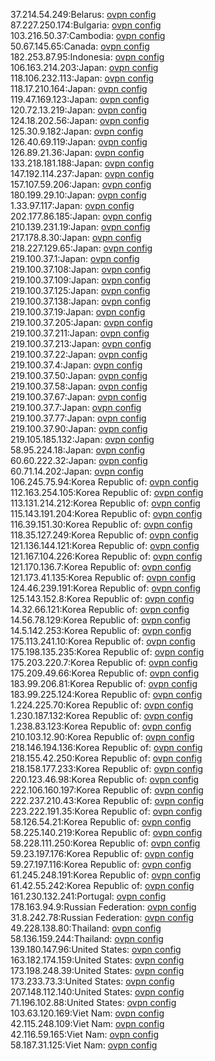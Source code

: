 37.214.54.249:Belarus: [ovpn config](vpn/37_214_54_249.ovpn)  
87.227.250.174:Bulgaria: [ovpn config](vpn/87_227_250_174.ovpn)  
103.216.50.37:Cambodia: [ovpn config](vpn/103_216_50_37.ovpn)  
50.67.145.65:Canada: [ovpn config](vpn/50_67_145_65.ovpn)  
182.253.87.95:Indonesia: [ovpn config](vpn/182_253_87_95.ovpn)  
106.163.214.203:Japan: [ovpn config](vpn/106_163_214_203.ovpn)  
118.106.232.113:Japan: [ovpn config](vpn/118_106_232_113.ovpn)  
118.17.210.164:Japan: [ovpn config](vpn/118_17_210_164.ovpn)  
119.47.169.123:Japan: [ovpn config](vpn/119_47_169_123.ovpn)  
120.72.13.219:Japan: [ovpn config](vpn/120_72_13_219.ovpn)  
124.18.202.56:Japan: [ovpn config](vpn/124_18_202_56.ovpn)  
125.30.9.182:Japan: [ovpn config](vpn/125_30_9_182.ovpn)  
126.40.69.119:Japan: [ovpn config](vpn/126_40_69_119.ovpn)  
126.89.21.36:Japan: [ovpn config](vpn/126_89_21_36.ovpn)  
133.218.181.188:Japan: [ovpn config](vpn/133_218_181_188.ovpn)  
147.192.114.237:Japan: [ovpn config](vpn/147_192_114_237.ovpn)  
157.107.59.206:Japan: [ovpn config](vpn/157_107_59_206.ovpn)  
180.199.29.10:Japan: [ovpn config](vpn/180_199_29_10.ovpn)  
1.33.97.117:Japan: [ovpn config](vpn/1_33_97_117.ovpn)  
202.177.86.185:Japan: [ovpn config](vpn/202_177_86_185.ovpn)  
210.139.231.19:Japan: [ovpn config](vpn/210_139_231_19.ovpn)  
217.178.8.30:Japan: [ovpn config](vpn/217_178_8_30.ovpn)  
218.227.129.65:Japan: [ovpn config](vpn/218_227_129_65.ovpn)  
219.100.37.1:Japan: [ovpn config](vpn/219_100_37_1.ovpn)  
219.100.37.108:Japan: [ovpn config](vpn/219_100_37_108.ovpn)  
219.100.37.109:Japan: [ovpn config](vpn/219_100_37_109.ovpn)  
219.100.37.125:Japan: [ovpn config](vpn/219_100_37_125.ovpn)  
219.100.37.138:Japan: [ovpn config](vpn/219_100_37_138.ovpn)  
219.100.37.19:Japan: [ovpn config](vpn/219_100_37_19.ovpn)  
219.100.37.205:Japan: [ovpn config](vpn/219_100_37_205.ovpn)  
219.100.37.211:Japan: [ovpn config](vpn/219_100_37_211.ovpn)  
219.100.37.213:Japan: [ovpn config](vpn/219_100_37_213.ovpn)  
219.100.37.22:Japan: [ovpn config](vpn/219_100_37_22.ovpn)  
219.100.37.4:Japan: [ovpn config](vpn/219_100_37_4.ovpn)  
219.100.37.50:Japan: [ovpn config](vpn/219_100_37_50.ovpn)  
219.100.37.58:Japan: [ovpn config](vpn/219_100_37_58.ovpn)  
219.100.37.67:Japan: [ovpn config](vpn/219_100_37_67.ovpn)  
219.100.37.7:Japan: [ovpn config](vpn/219_100_37_7.ovpn)  
219.100.37.77:Japan: [ovpn config](vpn/219_100_37_77.ovpn)  
219.100.37.90:Japan: [ovpn config](vpn/219_100_37_90.ovpn)  
219.105.185.132:Japan: [ovpn config](vpn/219_105_185_132.ovpn)  
58.95.224.18:Japan: [ovpn config](vpn/58_95_224_18.ovpn)  
60.60.222.32:Japan: [ovpn config](vpn/60_60_222_32.ovpn)  
60.71.14.202:Japan: [ovpn config](vpn/60_71_14_202.ovpn)  
106.245.75.94:Korea Republic of: [ovpn config](vpn/106_245_75_94.ovpn)  
112.163.254.105:Korea Republic of: [ovpn config](vpn/112_163_254_105.ovpn)  
113.131.214.212:Korea Republic of: [ovpn config](vpn/113_131_214_212.ovpn)  
115.143.191.204:Korea Republic of: [ovpn config](vpn/115_143_191_204.ovpn)  
116.39.151.30:Korea Republic of: [ovpn config](vpn/116_39_151_30.ovpn)  
118.35.127.249:Korea Republic of: [ovpn config](vpn/118_35_127_249.ovpn)  
121.136.144.121:Korea Republic of: [ovpn config](vpn/121_136_144_121.ovpn)  
121.167.104.226:Korea Republic of: [ovpn config](vpn/121_167_104_226.ovpn)  
121.170.136.7:Korea Republic of: [ovpn config](vpn/121_170_136_7.ovpn)  
121.173.41.135:Korea Republic of: [ovpn config](vpn/121_173_41_135.ovpn)  
124.46.239.191:Korea Republic of: [ovpn config](vpn/124_46_239_191.ovpn)  
125.143.152.8:Korea Republic of: [ovpn config](vpn/125_143_152_8.ovpn)  
14.32.66.121:Korea Republic of: [ovpn config](vpn/14_32_66_121.ovpn)  
14.56.78.129:Korea Republic of: [ovpn config](vpn/14_56_78_129.ovpn)  
14.5.142.253:Korea Republic of: [ovpn config](vpn/14_5_142_253.ovpn)  
175.113.241.10:Korea Republic of: [ovpn config](vpn/175_113_241_10.ovpn)  
175.198.135.235:Korea Republic of: [ovpn config](vpn/175_198_135_235.ovpn)  
175.203.220.7:Korea Republic of: [ovpn config](vpn/175_203_220_7.ovpn)  
175.209.49.66:Korea Republic of: [ovpn config](vpn/175_209_49_66.ovpn)  
183.99.206.81:Korea Republic of: [ovpn config](vpn/183_99_206_81.ovpn)  
183.99.225.124:Korea Republic of: [ovpn config](vpn/183_99_225_124.ovpn)  
1.224.225.70:Korea Republic of: [ovpn config](vpn/1_224_225_70.ovpn)  
1.230.187.132:Korea Republic of: [ovpn config](vpn/1_230_187_132.ovpn)  
1.238.83.123:Korea Republic of: [ovpn config](vpn/1_238_83_123.ovpn)  
210.103.12.90:Korea Republic of: [ovpn config](vpn/210_103_12_90.ovpn)  
218.146.194.136:Korea Republic of: [ovpn config](vpn/218_146_194_136.ovpn)  
218.155.42.250:Korea Republic of: [ovpn config](vpn/218_155_42_250.ovpn)  
218.158.177.233:Korea Republic of: [ovpn config](vpn/218_158_177_233.ovpn)  
220.123.46.98:Korea Republic of: [ovpn config](vpn/220_123_46_98.ovpn)  
222.106.160.197:Korea Republic of: [ovpn config](vpn/222_106_160_197.ovpn)  
222.237.210.43:Korea Republic of: [ovpn config](vpn/222_237_210_43.ovpn)  
223.222.191.35:Korea Republic of: [ovpn config](vpn/223_222_191_35.ovpn)  
58.126.54.21:Korea Republic of: [ovpn config](vpn/58_126_54_21.ovpn)  
58.225.140.219:Korea Republic of: [ovpn config](vpn/58_225_140_219.ovpn)  
58.228.111.250:Korea Republic of: [ovpn config](vpn/58_228_111_250.ovpn)  
59.23.197.176:Korea Republic of: [ovpn config](vpn/59_23_197_176.ovpn)  
59.27.197.116:Korea Republic of: [ovpn config](vpn/59_27_197_116.ovpn)  
61.245.248.191:Korea Republic of: [ovpn config](vpn/61_245_248_191.ovpn)  
61.42.55.242:Korea Republic of: [ovpn config](vpn/61_42_55_242.ovpn)  
161.230.132.241:Portugal: [ovpn config](vpn/161_230_132_241.ovpn)  
178.163.94.9:Russian Federation: [ovpn config](vpn/178_163_94_9.ovpn)  
31.8.242.78:Russian Federation: [ovpn config](vpn/31_8_242_78.ovpn)  
49.228.138.80:Thailand: [ovpn config](vpn/49_228_138_80.ovpn)  
58.136.159.244:Thailand: [ovpn config](vpn/58_136_159_244.ovpn)  
139.180.147.96:United States: [ovpn config](vpn/139_180_147_96.ovpn)  
163.182.174.159:United States: [ovpn config](vpn/163_182_174_159.ovpn)  
173.198.248.39:United States: [ovpn config](vpn/173_198_248_39.ovpn)  
173.233.73.3:United States: [ovpn config](vpn/173_233_73_3.ovpn)  
207.148.112.140:United States: [ovpn config](vpn/207_148_112_140.ovpn)  
71.196.102.88:United States: [ovpn config](vpn/71_196_102_88.ovpn)  
103.63.120.169:Viet Nam: [ovpn config](vpn/103_63_120_169.ovpn)  
42.115.248.109:Viet Nam: [ovpn config](vpn/42_115_248_109.ovpn)  
42.116.59.165:Viet Nam: [ovpn config](vpn/42_116_59_165.ovpn)  
58.187.31.125:Viet Nam: [ovpn config](vpn/58_187_31_125.ovpn)  
